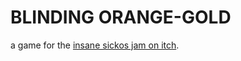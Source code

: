 # BLINDING ORANGE-GOLD

a game for the [insane sickos jam on itch](https://itch.io/jam/insane-sickos-jam).
